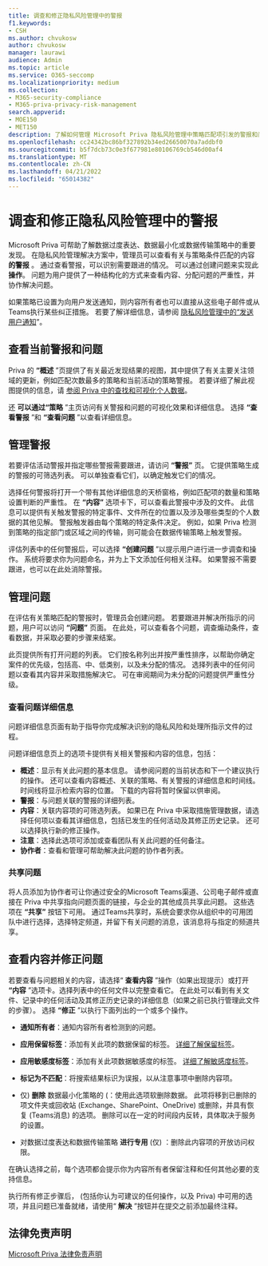```yaml
---
title: 调查和修正隐私风险管理中的警报
f1.keywords:
- CSH
ms.author: chvukosw
author: chvukosw
manager: laurawi
audience: Admin
ms.topic: article
ms.service: O365-seccomp
ms.localizationpriority: medium
ms.collection:
- M365-security-compliance
- M365-priva-privacy-risk-management
search.appverid:
- MOE150
- MET150
description: 了解如何管理 Microsoft Priva 隐私风险管理中策略匹配项引发的警报和问题。
ms.openlocfilehash: cc24342bc86bf327892b34ed26650070a7addbf0
ms.sourcegitcommit: b5f7dcb73c0e3f677981e80106769cb546d00af4
ms.translationtype: MT
ms.contentlocale: zh-CN
ms.lasthandoff: 04/21/2022
ms.locfileid: "65014382"
---
```

# <a name="investigate-and-remediate-alerts-in-privacy-risk-management"></a>调查和修正隐私风险管理中的警报

Microsoft Priva 可帮助了解数据过度表达、数据最小化或数据传输策略中的重要发现。 在隐私风险管理解决方案中，管理员可以查看有关与策略条件匹配的内容 **的警报** 。 通过查看警报，可以识别需要跟进的情况。 可以通过创建问题来实现此 **操作**。 问题为用户提供了一种结构化的方式来查看内容、分配问题的严重性，并协作解决问题。

如果策略已设置为向用户发送通知，则内容所有者也可以直接从这些电子邮件或从Teams执行某些纠正措施。 若要了解详细信息，请参阅 [隐私风险管理中的“发送用户通知](risk-management-notifications.md)”。

## <a name="view-current-alerts-and-issues"></a>查看当前警报和问题

Priva 的 **“概述** ”页提供了有关最近发现结果的视图，其中提供了有关主要关注领域的更新，例如匹配次数最多的策略和当前活动的策略警报。 若要详细了解此视图提供的信息，请 [参阅 Priva 中的查找和可视化个人数据](priva-data-profile.md)。

还 **可以通过“策略** ”主页访问有关警报和问题的可视化效果和详细信息。 选择 **“查看警报** ”和 **“查看问题** ”以查看详细信息。

## <a name="manage-alerts"></a>管理警报

若要评估活动警报并指定哪些警报需要跟进，请访问 **“警报”** 页。 它提供策略生成的警报的可筛选列表。 可以单独查看它们，以确定触发它们的情况。

选择任何警报将打开一个带有其他详细信息的天桥窗格，例如匹配项的数量和策略设置判断的严重性。 在 **“内容”** 选项卡下，可以查看此警报中涉及的文件。 此信息可以提供有关触发警报的特定事件、文件所在的位置以及涉及哪些类型的个人数据的其他见解。 警报触发器由每个策略的特定条件决定。 例如，如果 Priva 检测到策略的指定部门或区域之间的传输，则可能会在数据传输策略上触发警报。

评估列表中的任何警报后，可以选择 **“创建问题** ”以提示用户进行进一步调查和操作。 系统将要求你为问题命名，并为上下文添加任何相关注释。 如果警报不需要跟进，也可以在此处消除警报。

## <a name="manage-issues"></a>管理问题

在评估有关策略匹配的警报时，管理员会创建问题。 若要跟进并解决所指示的问题，用户可以访问 **“问题”** 页面。 在此处，可以查看各个问题，调查煽动条件，查看数据，并采取必要的步骤来结案。

此页提供所有打开问题的列表。 它们按名称列出并按严重性排序，以帮助你确定案件的优先级，包括高、中、低类别，以及未分配的情况。 选择列表中的任何问题以查看其内容并采取措施解决它。 可在审阅期间为未分配的问题提供严重性分级。

### <a name="review-issue-details"></a>查看问题详细信息

问题详细信息页面有助于指导你完成解决识别的隐私风险和处理所指示文件的过程。

问题详细信息页上的选项卡提供有关相关警报和内容的信息，包括：

- **概述**：显示有关此问题的基本信息。 请参阅问题的当前状态和下一个建议执行的操作。 还可以查看内容概述、关联的策略、有关警报的详细信息和时间线。 时间线将显示检索内容的位置。 下载的内容将暂时保留以供审阅。
- **警报**：与问题关联的警报的详细列表。
- **内容**：关联内容项的可筛选列表。 如果已在 Priva 中采取措施管理数据，请选择任何项以查看其详细信息，包括已发生的任何活动及其修正历史记录。 还可以选择执行新的修正操作。
- **注意**：选择此选项可添加或查看团队有关此问题的任何备注。
- **协作者**：查看和管理可帮助解决此问题的协作者列表。

### <a name="share-the-issue"></a>共享问题

将人员添加为协作者可让你通过安全的Microsoft Teams渠道、公司电子邮件或直接在 Priva 中共享指向问题页面的链接，与企业的其他成员共享此问题。 这些选项在 **“共享”** 按钮下可用。 通过Teams共享时，系统会要求你从组织中的可用团队中进行选择，选择特定频道，并留下有关问题的消息，该消息将与指定的频道共享。

## <a name="review-content-and-remediate-issues"></a>查看内容并修正问题

若要查看与问题相关的内容，请选择“ **查看内容** ”操作（如果出现提示）或打开 **“内容** ”选项卡。选择列表中的任何文件以完整查看它。 在此处可以看到有关文件、记录中的任何活动及其修正历史记录的详细信息（如果之前已执行管理此文件的步骤）。 选择 **“修正** ”以执行下面列出的一个或多个操作。

- **通知所有者**：通知内容所有者检测到的问题。

- **应用保留标签**：添加有关此项的数据保留的标签。 [详细了解保留标签](/microsoft-365/compliance/create-apply-retention-labels)。

- **应用敏感度标签**：添加有关此项数据敏感度的标签。 [详细了解敏感度标签](/microsoft-365/compliance/sensitivity-labels)。

- **标记为不匹配**：将搜索结果标识为误报，以从注意事项中删除内容项。

- 仅) **删除** 数据最小化策略的 (：使用此选项软删除数据。 此项将移到已删除的项文件夹或回收站 (Exchange、SharePoint、OneDrive) 或删除，并具有恢复 (Teams消息) 的选项。 删除可以在一定的时间段内反转，具体取决于服务的设置。

- 对数据过度表达和数据传输策略 **进行专用** (仅) ：删除此内容项的开放访问权限。

在确认选择之前，每个选项都会提示你为内容所有者保留注释和任何其他必要的支持信息。

执行所有修正步骤后， (包括你认为可建议的任何操作，以及 Priva) 中可用的选项，并且问题已准备就绪，请使用“ **解决** ”按钮并在提交之前添加最终注释。

## <a name="legal-disclaimer"></a>法律免责声明

[Microsoft Priva 法律免责声明](priva-disclaimer.md)
